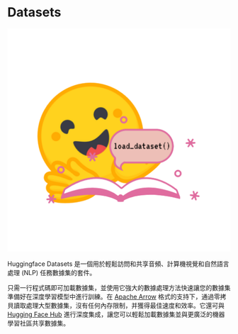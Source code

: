 # Datasets

![](./assets/datasets_logo.png)

Huggingface Datasets 是一個用於輕鬆訪問和共享音頻、計算機視覺和自然語言處理 (NLP) 任務數據集的套件。

只需一行程式碼即可加載數據集，並使用它強大的數據處理方法快速讓您的數據集準備好在深度學習模型中進行訓練。在 [Apache Arrow](https://arrow.apache.org/) 格式的支持下，通過零拷貝讀取處理大型數據集，沒有任何內存限制，并獲得最佳速度和效率。它還可與 [Hugging Face Hub](https://huggingface.co/datasets) 進行深度集成，讓您可以輕鬆加載數據集並與更廣泛的機器學習社區共享數據集。

